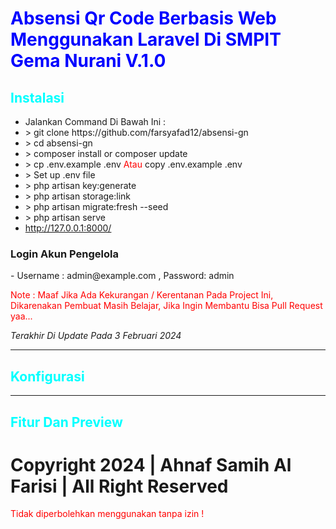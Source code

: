 <h1 style="color:blue">Absensi Qr Code Berbasis Web Menggunakan Laravel Di SMPIT Gema Nurani V.1.0</h1>

<h2 style="color:cyan">Instalasi</h2>
<ul>
    <li>Jalankan Command Di Bawah Ini : <br> </li>
    <li> > git clone https://github.com/farsyafad12/absensi-gn</li>
    <li> > cd absensi-gn</li>
    <li> > composer install or composer update</li>
    <li> > cp .env.example .env <span style="color: red;">Atau</span> copy .env.example .env</li>
    <li> > Set up .env file</li>
    <li> > php artisan key:generate</li>
    <li> > php artisan storage:link</li>
    <li> > php artisan migrate:fresh --seed</li>
    <li> > php artisan serve</li>
    <li> <a href="http://127.0.0.1:8000/">http://127.0.0.1:8000/</a> </li>
</ul>

<h3>Login Akun Pengelola</h3>
- Username : admin@example.com , Password: admin 

<p style="color:red">Note : Maaf Jika Ada Kekurangan / Kerentanan Pada Project Ini, Dikarenakan Pembuat Masih Belajar, Jika Ingin Membantu Bisa Pull Request yaa...<p>

<p style="font-style: italic;font-size: 14px;">Terakhir Di Update Pada 3 Februari 2024</p>

<hr>


<h2 style="color:cyan">Konfigurasi</h2>

<hr>

<h2 style="color:cyan">Fitur Dan Preview</h2>

<h1>Copyright 2024  | Ahnaf Samih Al Farisi  |  All Right Reserved</h1>

<P style="color:red">Tidak diperbolehkan menggunakan tanpa izin !</P>